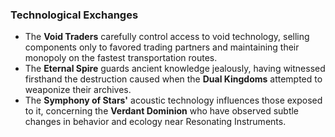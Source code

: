 ### Technological Exchanges

- The **Void Traders** carefully control access to void technology, selling components only to favored trading partners and maintaining their monopoly on the fastest transportation routes.
- The **Eternal Spire** guards ancient knowledge jealously, having witnessed firsthand the destruction caused when the **Dual Kingdoms** attempted to weaponize their archives.
- The **Symphony of Stars'** acoustic technology influences those exposed to it, concerning the **Verdant Dominion** who have observed subtle changes in behavior and ecology near Resonating Instruments.